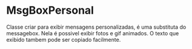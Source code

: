 # MsgBoxPersonal

Classe criar para exibir mensagens personalizadas, é uma substituta do messagebox. Nela é possivel exibir fotos e gif animados. O texto que exibido tambem pode ser copiado facilmente.
